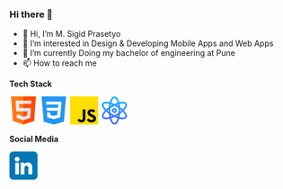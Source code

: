 ### Hi there 👋

- 👋 Hi, I’m M. Sigid Prasetyo
- 👀 I’m interested in Design & Developing Mobile Apps and Web Apps
- 🌱 I’m currently Doing my bachelor of engineering at Pune 
- 📫 How to reach me 



**Tech Stack**

<code><img height="50" src="https://raw.githubusercontent.com/pistachio04/pistachio04/main/html.png"></code>
<code><img height="50" src="https://raw.githubusercontent.com/pistachio04/pistachio04/main/css.png"></code>
<code><img height="50" src="https://raw.githubusercontent.com/pistachio04/pistachio04/main/js.png"></code>
<code><img height="50" src="https://raw.githubusercontent.com/pistachio04/pistachio04/main/atom.png"></code>



**Social Media**

<code><img a href="https://www.linkedin.com/in/msigid10/" height="50" src="https://raw.githubusercontent.com/pistachio04/pistachio04/main/linkedin.png"></code>

